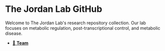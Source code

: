 # The Jordan Lab GitHub

Welcome to The Jordan Lab's research repository collection. Our lab focuses on metabolic regulation, post-transcriptional control, and metabolic disease.

- [👥 **Team**](https://github.com/orgs/the-jordan-lab/people)
